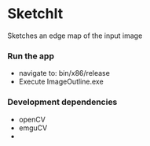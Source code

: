 # SketchIt
Sketches an edge map of the input image

### Run the app
- navigate to: bin/x86/release 
- Execute ImageOutline.exe

### Development dependencies
- openCV
- emguCV
- 


